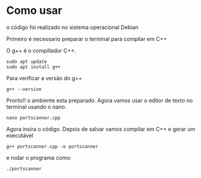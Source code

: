 # Como usar

o código foi realizado no sistema operacional Debian

Primeiro é necessario preparar o terminal para compilar em C++

O g++ é o compillador C++.

    sudo apt update
    sudo apt install g++

Para verificar a versão do g++

    g++ --version

Pronto!! o ambiente esta preparado.
Agora vamos usar o editor de texto no terminal usando o nano.

    nano portscanner.cpp

Agora insira o código. Depois de salvar vamos compilar em C++ e gerar um executável

    g++ portscanner.cpp -o portscanner

e rodar o programa como:

    ./portscanner
    

